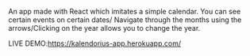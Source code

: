 An app made with React which imitates a simple calendar. You can see certain events on certain dates/ Navigate through the months using the arrows/Clicking on the year allows you to change the year.

LIVE DEMO:https://kalendorius-app.herokuapp.com/
